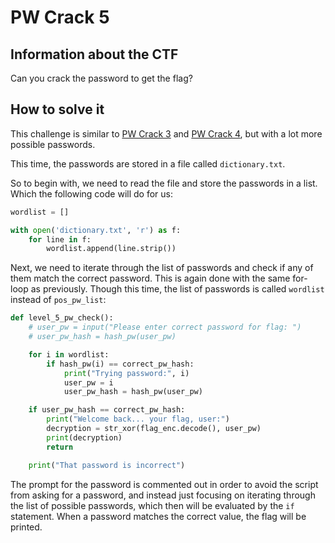 # PW Crack 5

## Information about the CTF
Can you crack the password to get the flag?

## How to solve it
This challenge is similar to [PW Crack 3](../PW%20Crack%203) and [PW Crack 4](../PW%20Crack%204), but with a lot more possible passwords.

This time, the passwords are stored in a file called `dictionary.txt`.

So to begin with, we need to read the file and store the passwords in a list. Which the following code will do for us:

```python
wordlist = []

with open('dictionary.txt', 'r') as f:
    for line in f:
        wordlist.append(line.strip())
```

Next, we need to iterate through the list of passwords and check if any of them match the correct password. This is again done with the same for-loop as previously. Though this time, the list of passwords is called `wordlist` instead of `pos_pw_list`:

```python
def level_5_pw_check():
    # user_pw = input("Please enter correct password for flag: ")
    # user_pw_hash = hash_pw(user_pw)

    for i in wordlist:
        if hash_pw(i) == correct_pw_hash:
            print("Trying password:", i)
            user_pw = i
            user_pw_hash = hash_pw(user_pw)

    if user_pw_hash == correct_pw_hash:
        print("Welcome back... your flag, user:")
        decryption = str_xor(flag_enc.decode(), user_pw)
        print(decryption)
        return

    print("That password is incorrect")
```

The prompt for the password is commented out in order to avoid the script from asking for a password, and instead just focusing on iterating through the list of possible passwords, which then will be evaluated by the `if` statement. When a password matches the correct value, the flag will be printed.

